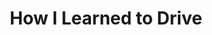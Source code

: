 ---
title: "How I Learned to Drive"
poster: how-i-learned-to-drive.jpg
header: ''
description: >-
  Mary-Louise Parker and David Morse reunite for the Broadway debut of Paula
  Vogel's Pulitzer-winning play.
theater: Samuel J Friedman Theatre
original_preview: '2022-03-29'
original_opening: '2022-04-19'
preview: '2022-03-29'
opening: '2022-04-19'
closing: ''
tonyaward: false
criticspick: false
tags: 
  - Play
trailer: 'https://www.youtube.com/watch?v=l8tYkzwJySI'
website: 'https://manhattantheatreclub.com/2019-20-season/how-i-learned-to-drive/'
tickets:
  - highlight: false
    info: 'https://manhattantheatreclub.com/season-tickets/30-under-35/'
    title: $30 under 35
    type: thirtyUnder35
  - highlight: false
    info: >-
      When available, student rush tickets may be purchased in-person at the
      Friedman Theatre box office on the day of the performance. Tickets are
      $27, which includes a $2 facility fee. Limit two tickets per valid student
      I.D.
    title: $29 Student
    type: studentRush
---